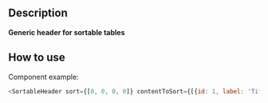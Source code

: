 ## Description

**Generic header for sortable tables**

## How to use

Component example:

```js
<SortableHeader sort={[0, 0, 0, 0]} contentToSort={[{id: 1, label: 'Title1'}, {id: 2, label: 'Title2'}, {id: 3, label: 'Title3'}, {id: 4, label: 'Title4'}]} customClass={'prova'} default={1}/>
```
